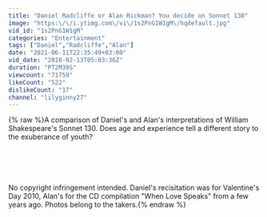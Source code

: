 ```yaml
---
title: "Daniel Radcliffe or Alan Rickman? You decide on Sonnet 130"
image: "https:\/\/i.ytimg.com\/vi\/1s2PnG1W1gM\/hqdefault.jpg"
vid_id: "1s2PnG1W1gM"
categories: "Entertainment"
tags: ["Daniel","Radcliffe","Alan"]
date: "2021-06-11T22:35:49+03:00"
vid_date: "2010-02-13T05:03:36Z"
duration: "PT2M39S"
viewcount: "71759"
likeCount: "522"
dislikeCount: "17"
channel: "lilyginny27"
---
```

{% raw %}A comparison of Daniel's and Alan's interpretations of William Shakespeare's Sonnet 130. Does age and experience tell a different story to the exuberance of youth?<br /><br /><br /><br /><br /><br />No copyright infringement intended. Daniel's recisitation was for Valentine's Day 2010, Alan's for the CD compilation &quot;When Love Speaks&quot; from a few years ago.  Photos belong to the takers.{% endraw %}
